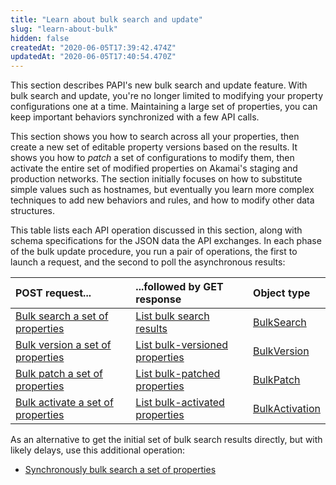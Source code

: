 ```yaml
---
title: "Learn about bulk search and update"
slug: "learn-about-bulk"
hidden: false
createdAt: "2020-06-05T17:39:42.474Z"
updatedAt: "2020-06-05T17:40:54.470Z"
---
```

This section describes PAPI's new bulk search and update feature. With
bulk search and update, you're no longer limited to modifying your
property configurations one at a time. Maintaining a large set of
properties, you can keep important behaviors synchronized with a few
API calls.

This section shows you how to search across all your properties, then
create a new set of editable property versions based on the results.
It shows you how to _patch_ a set of configurations to modify them,
then activate the entire set of modified properties on Akamai's
staging and production networks.  The section initially focuses on how
to substitute simple values such as hostnames, but eventually you
learn more complex techniques to add new behaviors and rules, and how
to modify other data structures.

This table lists each API operation discussed in this section, along
with schema specifications for the JSON data the API exchanges.  In
each phase of the bulk update procedure, you run a pair of operations,
the first to launch a request, and the second to poll the asynchronous
results:

| POST request...  | ...followed by GET response | Object type |
| :--- | :--- | :--- |
| [Bulk search a set of properties](#postbulksearches) | [List bulk search results](#getbulksearch) | [BulkSearch](#bulksearch) |
| [Bulk version a set of properties](#postbulkpropertyversions) | [List bulk-versioned properties](#getbulkpropertyversion) | [BulkVersion](#bulkversion) |
| [Bulk patch a set of properties](#postbulkpatch)  | [List bulk-patched properties](#getbulkpatches) | [BulkPatch](#bulkpatch) |
| [Bulk activate a set of properties](#postbulkpropertyactivations) | [List bulk-activated properties](#getbulkpropertyactivation) | [BulkActivation](#bulkactivation) |

As an alternative to get the initial set of bulk search results
directly, but with likely delays, use this additional operation:

- [Synchronously bulk search a set of properties](#postbulksearchessynchronus)
